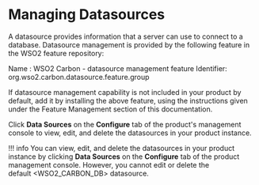 # Managing Datasources

A datasource provides information that a server can use to connect to a database. Datasource management is provided by the following feature in the WSO2 feature repository:

Name : WSO2 Carbon - datasource management feature
Identifier: org.wso2.carbon.datasource.feature.group

If datasource management capability is not included in your product by default, add it by installing the above feature, using the instructions given under the Feature Management section of this documentation.

Click **Data Sources** on the **Configure** tab of the product's management console to view, edit, and delete the datasources in your product instance.

!!! info
You can view, edit, and delete the datasources in your product instance by clicking **Data Sources** on the **Configure** tab of the product management console. However, you cannot edit or delete the default &lt;WSO2\_CARBON\_DB&gt; datasource.



